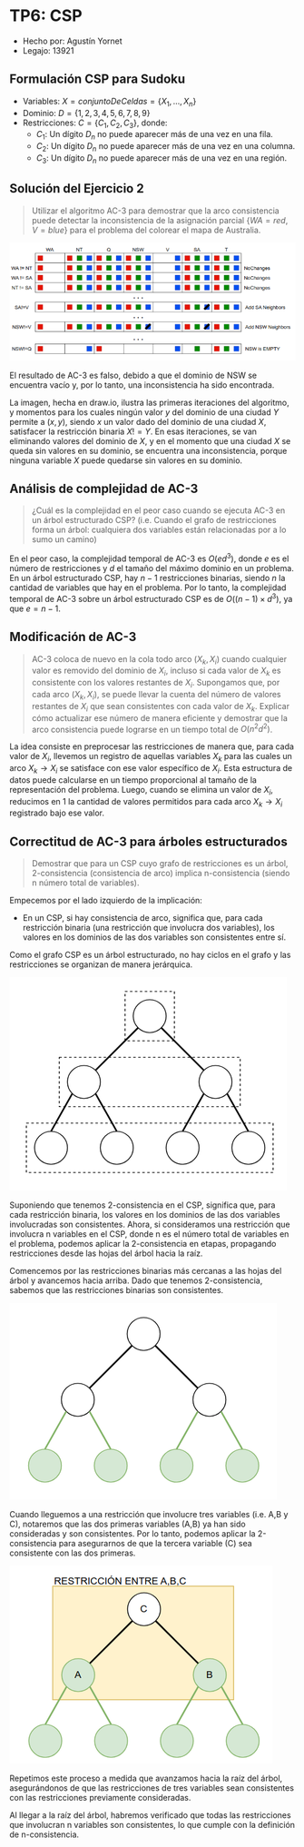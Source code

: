 # TP6: CSP

- Hecho por: Agustín Yornet
- Legajo: 13921

## Formulación CSP para Sudoku

- Variables: $X = conjuntoDeCeldas = \{X_1,...,X_n\}$
- Dominio: $D = \{1,2,3,4,5,6,7,8,9 \}$
- Restricciones: $C = \{C_1,C_2,C_3\}$, donde:
    - $C_1$: Un dígito $D_n$ no puede aparecer más de una vez en una fila.
    - $C_2$: Un dígito $D_n$ no puede aparecer más de una vez en una columna.
    - $C_3$: Un dígito $D_n$ no puede aparecer más de una vez en una región.

## Solución del Ejercicio 2
> Utilizar el algoritmo AC-3 para demostrar que la arco consistencia puede detectar la inconsistencia de la asignación parcial $\{WA=red, V=blue\}$ para el problema del colorear el mapa de Australia.

![Alt text](AC3.png)

El resultado de AC-3 es falso, debido a que el dominio de NSW se encuentra vacío y, por lo tanto, una inconsistencia ha sido encontrada.

La imagen, hecha en draw.io, ilustra las primeras iteraciones del algoritmo, y momentos para los cuales ningún valor $y$ del dominio de una ciudad $Y$ permite a $(x,y)$, siendo $x$ un valor dado del dominio de una ciudad $X$, satisfacer la restricción binaria $X!=Y$. En esas iteraciones, se van eliminando valores del dominio de $X$, y en el momento que una ciudad $X$ se queda sin valores en su dominio, se encuentra una inconsistencia, porque ninguna variable $X$ puede quedarse sin valores en su dominio.

## Análisis de complejidad de AC-3
> ¿Cuál es la complejidad en el peor caso cuando se ejecuta AC-3 en un árbol estructurado CSP? (i.e. Cuando el grafo de restricciones forma un árbol: cualquiera dos variables están relacionadas por a lo sumo un camino)

En el peor caso, la complejidad temporal de AC-3 es $O(ed^3)$, donde $e$ es el número de restricciones y $d$ el tamaño del máximo dominio en un problema. En un árbol estructurado CSP, hay $n-1$ restricciones binarias, siendo $n$ la cantidad de variables que hay en el problema. Por lo tanto, la complejidad temporal de AC-3 sobre un árbol estructurado CSP es de $O((n-1)\times d^3)$, ya que $e = n-1$.

## Modificación de AC-3

> AC-3 coloca de nuevo en la cola todo arco $(X_k, X_i)$ cuando cualquier valor es removido del dominio de $X_i$, incluso si cada valor de $X_k$ es consistente con los valores restantes de $X_i$. Supongamos que, por cada arco $(X_k,X_i)$, se puede llevar la cuenta del número de valores restantes de $X_i$ que sean consistentes con cada valor de $X_k$. Explicar cómo actualizar ese número de manera eficiente y demostrar que la arco consistencia puede lograrse en un tiempo total de $O(n^2d^2)$.

La idea consiste en preprocesar las restricciones de manera que, para cada valor de $X_i$, llevemos un registro de aquellas variables $X_k$ para las cuales un arco $X_k \to X_i$ se satisface con ese valor específico de $X_i$. Esta estructura de datos puede calcularse en un tiempo proporcional al tamaño de la representación del problema. Luego, cuando se elimina un valor de $X_i$, reducimos en 1 la cantidad de valores permitidos para cada arco $X_k \to X_i$ registrado bajo ese valor.

## Correctitud de AC-3 para árboles estructurados

>  Demostrar que para un CSP cuyo grafo de restricciones es un árbol, 2-consistencia (consistencia de arco) implica n-consistencia (siendo n número total de variables).

Empecemos por el lado izquierdo de la implicación:
- En un CSP, si hay consistencia de arco, significa que, para cada restricción binaria (una restricción que involucra dos variables), los valores en los dominios de las dos variables son consistentes entre sí.

Como el grafo CSP es un árbol estructurado, no hay ciclos en el grafo y las restricciones se organizan de manera jerárquica.

![Alt text](t1.png)

Suponiendo que tenemos 2-consistencia en el CSP, significa que, para cada restricción binaria, los valores en los dominios de las dos variables involucradas son consistentes. Ahora, si consideramos una restricción que involucra n variables en el CSP, donde n es el número total de variables en el problema, podemos aplicar la 2-consistencia en etapas, propagando restricciones desde las hojas del árbol hacia la raíz.

Comencemos por las restricciones binarias más cercanas a las hojas del árbol y avancemos hacia arriba. Dado que tenemos 2-consistencia, sabemos que las restricciones binarias son consistentes.

![Alt text](t2.png)

Cuando lleguemos a una restricción que involucre tres variables (i.e. A,B y C), notaremos que las dos primeras variables (A,B) ya han sido consideradas y son consistentes. Por lo tanto, podemos aplicar la 2-consistencia para asegurarnos de que la tercera variable (C) sea consistente con las dos primeras.

![Alt text](t3.png)

Repetimos este proceso a medida que avanzamos hacia la raíz del árbol, asegurándonos de que las restricciones de tres variables sean consistentes con las restricciones previamente consideradas. 

Al llegar a la raíz del árbol, habremos verificado que todas las restricciones que involucran n variables son consistentes, lo que cumple con la definición de n-consistencia.